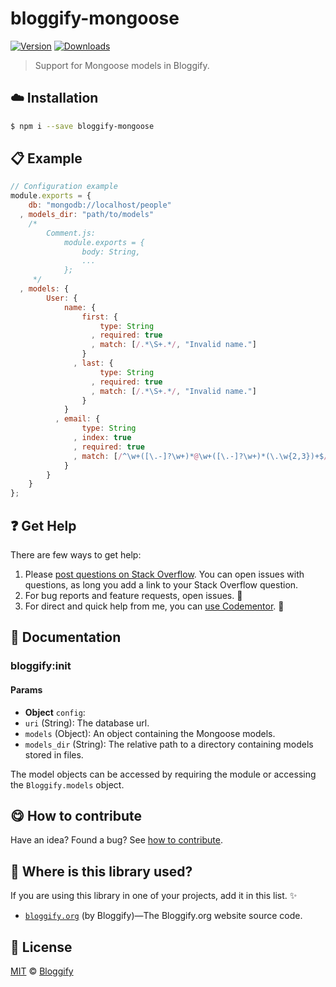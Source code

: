 
# bloggify-mongoose

 [![Version](https://img.shields.io/npm/v/bloggify-mongoose.svg)](https://www.npmjs.com/package/bloggify-mongoose) [![Downloads](https://img.shields.io/npm/dt/bloggify-mongoose.svg)](https://www.npmjs.com/package/bloggify-mongoose)

> Support for Mongoose models in Bloggify.

## :cloud: Installation

```sh
$ npm i --save bloggify-mongoose
```


## :clipboard: Example



```js
// Configuration example
module.exports = {
    db: "mongodb://localhost/people"
  , models_dir: "path/to/models"
    /*
        Comment.js:
            module.exports = {
                body: String,
                ...
            };
     */
  , models: {
        User: {
            name: {
                first: {
                    type: String
                  , required: true
                  , match: [/.*\S+.*/, "Invalid name."]
                }
              , last: {
                    type: String
                  , required: true
                  , match: [/.*\S+.*/, "Invalid name."]
                }
            }
          , email: {
                type: String
              , index: true
              , required: true
              , match: [/^\w+([\.-]?\w+)*@\w+([\.-]?\w+)*(\.\w{2,3})+$/, "Please fill a valid email address."]
            }
        }
    }
};
```

## :question: Get Help

There are few ways to get help:

 1. Please [post questions on Stack Overflow](https://stackoverflow.com/questions/ask). You can open issues with questions, as long you add a link to your Stack Overflow question.
 2. For bug reports and feature requests, open issues. :bug:
 3. For direct and quick help from me, you can [use Codementor](https://www.codementor.io/johnnyb). :rocket:


## :memo: Documentation


### bloggify:init

#### Params
- **Object** `config`:
 - `uri` (String): The database url.
 - `models` (Object): An object containing the Mongoose models.
 - `models_dir` (String): The relative path to a directory containing models stored in files.

The model objects can be accessed by requiring the module or accessing the `Bloggify.models` object.



## :yum: How to contribute
Have an idea? Found a bug? See [how to contribute][contributing].


## :dizzy: Where is this library used?
If you are using this library in one of your projects, add it in this list. :sparkles:


 - [`bloggify.org`](https://github.com/Bloggify/newww#readme) (by Bloggify)—The Bloggify.org website source code.

## :scroll: License

[MIT][license] © [Bloggify][website]

[license]: http://showalicense.com/?fullname=Bloggify%20%3Csupport%40bloggify.org%3E%20(https%3A%2F%2Fbloggify.org)&year=2016#license-mit
[website]: https://bloggify.org
[contributing]: /CONTRIBUTING.md
[docs]: /DOCUMENTATION.md
